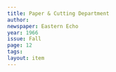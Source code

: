 ```yaml
---
title: Paper & Cutting Department
author:
newspaper: Eastern Echo
year: 1966
issue: Fall
page: 12
tags:
layout: item
---
```


